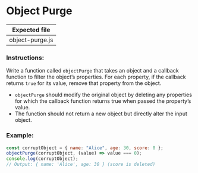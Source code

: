 # Object Purge

| Expected file   |
| --------------- |
| object-purge.js |

### Instructions:

Write a function called `objectPurge` that takes an object and a callback function to filter the object’s properties. For each property, if the callback returns `true` for its value, remove that property from the object.

- `objectPurge` should modify the original object by deleting any properties for which the callback function returns true when passed the property’s value.
- The function should not return a new object but directly alter the input object.

### Example:

```js
const corruptObject = { name: "Alice", age: 30, score: 0 };
objectPurge(corruptObject, (value) => value === 0);
console.log(corruptObject);
// Output: { name: 'Alice', age: 30 } (score is deleted)
```
